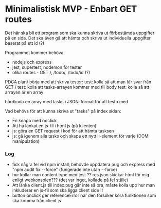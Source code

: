 # Minimalistisk MVP - Enbart GET routes

Det här ska bli ett program som ska kunna skriva ut förbestämda 
uppgifter på en sida. Det ska även gå att hämta och skriva ut individuella uppgifter
baserat på ett id (?)

Programmet kommer behöva:
- nodejs och express
- jest, supertest, nodemon för tester
- olika routes - GET /, /todo/, /todo/id (?)

PDCA
plan/
börja med att skriva tester:
test: kolla så att man får svar från GET /
test: kolla att tasks-arrayen kommer med till body
test: kolla så att arrayen är en array

hårdkoda en array med tasks i JSON-format för att testa med

Vad behövs för att kunna skriva ut "tasks" på index sidan:
- En knapp med onclick
- Att ha länkat en js-fil i html
js (på klienten)
- js: göra en GET request i kod för att hämta tasksen
- js: gå igenom alla tasks och skapa ett nytt li-element för varje (DOM manipulation)


### Log
- fick några fel vid npm install, behövde uppdatera pug och express med "npm audit fix --force" (fungerade inte utan --force)
- hur kollar man content type med jest ?? res.json skickar html för mig enligt webkonsolen??? (det var inget, kollade på fel ställe)
- Att länka client.js till index.pug går inte så bra, måste kolla upp hur man inkluderar en js-fil som ska ligga client side !!
- button onclick ger referenceError när den försöker köra funktionen som ska komma från client.js
